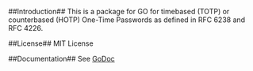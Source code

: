##Introduction##
This is a package for GO for timebased (TOTP) or counterbased (HOTP) One-Time Passwords as defined in RFC 6238 and RFC 4226.

##License##
MIT License

##Documentation##
See [GoDoc](https://godoc.org/github.com/boombuler/otp)
